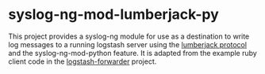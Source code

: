 # syslog-ng-mod-lumberjack-py

This project provides a syslog-ng module for use as a destination to write log messages to a running
logstash server using the [lumberjack protocol](https://github.com/elastic/logstash-forwarder/blob/master/PROTOCOL.md) 
and the syslog-ng-mod-python feature. It is adapted from the example ruby client code in the 
[logstash-forwarder](https://github.com/elastic/logstash-forwarder) project.

